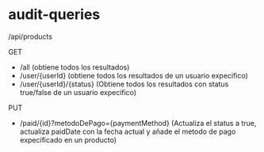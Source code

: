 # audit-queries

/api/products

  GET
  - /all (obtiene todos los resultados)
  - /user/{userId} (obtiene todos los resultados de un usuario expecifico)
  - /user/{userId}/{status} (Obtiene todos los resultados con status true/false de un usuario expecifico)
  
  PUT
  - /paid/{id}?metodoDePago={paymentMethod} (Actualiza el status a true, actualiza paidDate con la fecha actual y añade el metodo de pago expecificado en un producto)
